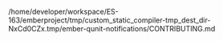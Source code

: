 /home/developer/workspace/ES-163/emberproject/tmp/custom_static_compiler-tmp_dest_dir-NxCd0CZx.tmp/ember-qunit-notifications/CONTRIBUTING.md